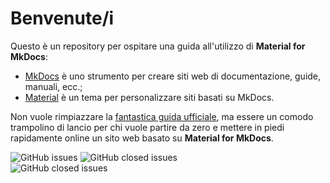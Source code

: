 # Benvenute/i

Questo è un repository per ospitare una guida all'utilizzo di **Material for MkDocs**:

- [MkDocs](https://www.mkdocs.org/) è uno strumento per creare siti web di documentazione, guide, manuali, ecc.;
- [Material](https://squidfunk.github.io/mkdocs-material/) è un tema per personalizzare siti basati su MkDocs.

Non vuole rimpiazzare la [fantastica guida ufficiale](https://squidfunk.github.io/mkdocs-material/getting-started/), ma essere un comodo trampolino di lancio per chi vuole partire da zero e mettere in piedi rapidamente online un sito web basato su **Material for MkDocs**.

![GitHub issues](https://img.shields.io/github/issues/opendatasicilia/ods-mkdocs-material?color=red)
![GitHub closed issues](https://img.shields.io/github/issues-closed/opendatasicilia/ods-mkdocs-material?color=green) <br>
![GitHub closed issues](https://img.shields.io/badge/base_del_progetto_di_documentazione-MKDocs_material-blue)
